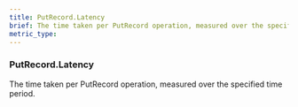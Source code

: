 ```yaml
---
title: PutRecord.Latency
brief: The time taken per PutRecord operation, measured over the specified time period.
metric_type:
---
```

### PutRecord.Latency

The time taken per PutRecord operation, measured over the specified time period.
